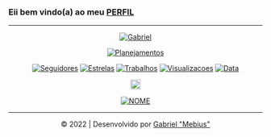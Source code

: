 ### Eii bem vindo(a) ao meu [PERFIL](https://github.com/gabrielhfm)
---
</p>
<p align="center">
<a href="#"><img title="Gabriel" src="https://img.shields.io/badge/og4briel-green?colorA=%23ff0000&colorB=%2307e4&style=for-the-badge"></a>
</p>
<p align="center">
<a href="https://github.com/gabrielhfm"><img title="Planejamentos" src="https://img.shields.io/badge/Planejamentos-blue.svg?style=for-the-badge&logo=github"></a>
</p>
<p align="center">
<a href="https://github.com/gabrielhfm"><img title="Seguidores" src="https://img.shields.io/github/followers/gabrielhfm?label=Seguidores&color=blue&style=flat-square"></a>
<a href="https://github.com/gabrielhfm"><img title="Estrelas" src="https://img.shields.io/github/stars/gabrielhfm/gabrielhfm?label=Estrelas&color=blue&style=flat-square"></a>
<a href="https://github.com/gabrielhfm"><img title="Trabalhos" src="https://img.shields.io/github/forks/gabrielhfm/gabrielhfm?label=Trabalhos&color=blue&style=flat-square"></a>
<a href="https://github.com/gabrielhfm"><img title="Visualizacoes" src="https://img.shields.io/github/watchers/gabrielhfm/gabrielhfm?label=Visualizacoes&color=blue&style=flat-square"></a>
<a href="https://github.com/gabrielhfm"><img title="Data" src="https://img.shields.io/github/last-commit/gabrielhfm/gabrielhfm?color=blue&label=Data%20&logo=Data&logoColor=blue"></a>
</p>
<p align="center">
<a href="https://instagram.com/o_g4briel_"><img src="https://image.flaticon.com/icons/svg/174/174855.svg" alt="alt text" width="20" height="20"></a>
</p>
</p>
<p align="center">
<a href="https://gabrielhfm.github.io/"><img title="NOME" src="https://img.shields.io/badge/SITE-blue.svg?style=for-the-badge&logo=github"></a>
</p>

---
<p align="center">           
<a class="copyright">&copy; 2022 | Desenvolvido por <a href="https://github.com/gabrielhfm/MIT-License/blob/main/LICENSE" target="_blank">Gabriel "Mebius"</a></p>

